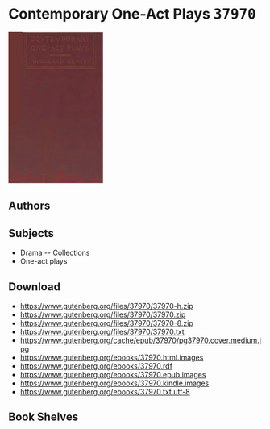 # Contemporary One-Act Plays <kbd>37970</kbd>

![](./cover.medium.jpg "")

## Authors



## Subjects


 - Drama -- Collections
 - One-act plays

## Download


 - https://www.gutenberg.org/files/37970/37970-h.zip
 - https://www.gutenberg.org/files/37970/37970.zip
 - https://www.gutenberg.org/files/37970/37970-8.zip
 - https://www.gutenberg.org/files/37970/37970.txt
 - https://www.gutenberg.org/cache/epub/37970/pg37970.cover.medium.jpg
 - https://www.gutenberg.org/ebooks/37970.html.images
 - https://www.gutenberg.org/ebooks/37970.rdf
 - https://www.gutenberg.org/ebooks/37970.epub.images
 - https://www.gutenberg.org/ebooks/37970.kindle.images
 - https://www.gutenberg.org/ebooks/37970.txt.utf-8

## Book Shelves


